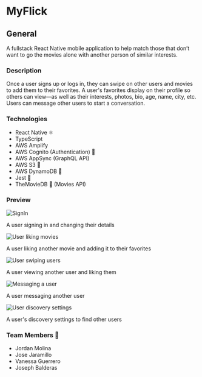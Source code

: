 # MyFlick

## General

A fullstack React Native mobile application to help match those that don’t want to go the movies alone with another person of similar interests.

### Description

Once a user signs up or logs in, they can swipe on other users and movies to add them to their favorites. A user's favorites display on their profile so others can view—as well as their interests, photos, bio, age, name, city, etc. Users can message other users to start a conversation.

### Technologies

- React Native ⚛️
- TypeScript
- AWS Amplify
- AWS Cognito (Authentication) 👱
- AWS AppSync (GraphQL API)
- AWS S3 📸
- AWS DynamoDB 🔢
- Jest 🧪
- TheMovieDB 🎥 (Movies API)

### Preview

![SignIn](https://user-images.githubusercontent.com/67802169/169108130-8bbb79be-187f-4f96-a4ad-998ed2e7a26c.gif)

A user signing in and changing their details

![User liking movies](https://user-images.githubusercontent.com/67802169/169109087-deb57c35-316e-4b8c-908b-7fd1817618a9.gif)

A user liking another movie and adding it to their favorites

![User swiping users](https://user-images.githubusercontent.com/67802169/169109190-aa2442cd-dc0c-4430-a22e-0e0af455d0d6.gif)

A user viewing another user and liking them

![Messaging a user](https://user-images.githubusercontent.com/67802169/169109865-717d7415-33a6-4e99-ade1-f594a922e0ef.png)

A user messaging another user

![User discovery settings](https://user-images.githubusercontent.com/67802169/169109902-6441dde5-4b18-4610-bbda-a3b0cb7e8439.png)

A user's discovery settings to find other users



### Team Members 🤝

- Jordan Molina
- Jose Jaramillo
- Vanessa Guerrero
- Joseph Balderas
